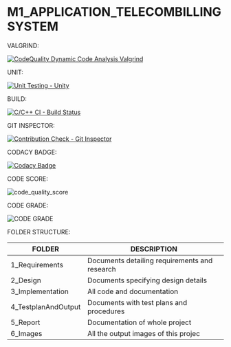 # M1_APPLICATION_TELECOMBILLINGSYSTEM
 
 VALGRIND:

[![CodeQuality Dynamic Code Analysis Valgrind](https://github.com/santhosh1120/M1_APPLICATION_TELECOMBILLINGSYSTEM/actions/workflows/valgrind.yml/badge.svg)](https://github.com/santhosh1120/M1_APPLICATION_TELECOMBILLINGSYSTEM/actions/workflows/valgrind.yml)

 UNIT:

[![Unit Testing - Unity](https://github.com/santhosh1120/M1_APPLICATION_TELECOMBILLINGSYSTEM/actions/workflows/unity.yml/badge.svg)](https://github.com/santhosh1120/M1_APPLICATION_TELECOMBILLINGSYSTEM/actions/workflows/unity.yml) 
 
 BUILD:
 
[![C/C++ CI - Build Status](https://github.com/santhosh1120/M1_APPLICATION_TELECOMBILLINGSYSTEM/actions/workflows/linux.yml/badge.svg)](https://github.com/santhosh1120/M1_APPLICATION_TELECOMBILLINGSYSTEM/actions/workflows/linux.yml) 
 
 GIT INSPECTOR:

[![Contribution Check - Git Inspector](https://github.com/santhosh1120/M1_APPLICATION_TELECOMBILLINGSYSTEM/actions/workflows/gitinspector.yml/badge.svg)](https://github.com/santhosh1120/M1_APPLICATION_TELECOMBILLINGSYSTEM/actions/workflows/gitinspector.yml) 

CODACY BADGE:

[![Codacy Badge](https://app.codacy.com/project/badge/Grade/e33438d55b794c95aef37ef637653a3b)](https://www.codacy.com/gh/santhosh1120/M1_APPLICATION_TELECOMBILLINGSYSTEM/dashboard?utm_source=github.com&amp;utm_medium=referral&amp;utm_content=santhosh1120/M1_APPLICATION_TELECOMBILLINGSYSTEM&amp;utm_campaign=Badge_Grade)

CODE SCORE:

![code_quality_score](https://api.codiga.io/project/30032/score/svg)

CODE GRADE:

![CODE GRADE](https://api.codiga.io/project/30032/status/svg)


  FOLDER STRUCTURE:
  
  | FOLDER           	| DESCRIPTION                                   	|
|------------------	|-----------------------------------------------	|
| 1_Requirements   	| Documents detailing requirements and research 	|
| 2_Design         	| Documents specifying design details           	|
| 3_Implementation 	| All code and documentation                    	|
| 4_TestplanAndOutput     	| Documents with test plans and procedures      	|
| 5_Report         	| Documentation of whole project                	|
| 6_Images         	| All the output images of this projec          	|
